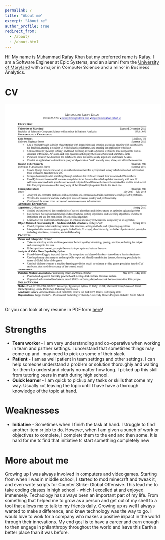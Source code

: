```yaml
---
permalink: /
title: "About me"
excerpt: "About me"
author_profile: true
redirect_from: 
  - /about/
  - /about.html
---
```


Hi! My name is Muhammad Rafay Khan but my preferred name is Rafay. I am a Software Engineer at Epic Systems, and an alumni from the [University of Maryland](https://www.umd.edu/) with a major in Computer Science and a minor in Business Analytics. 

CV
======
![Resume](./images/Resume.jpg)
Or you can look at my resume in PDF form [here](https://mrafaykhan.github.io/files/Resume.pdf)!
<!-- Qualifications
====== -->

Strengths
======
* __Team worker__ - I am very understanding and co-operative when working in team and partner settings. I understand that sometimes things may come up and I may need to pick up some of their slack.
* __Patient__ - I am as well patient in team settings and other settings. I can help someone understand a problem or solution thoroughly and waiting for them to understand clearly no matter how long. I picked up this skill from tutoring peers in math during high school. 
* __Quick learner__ - I am quick to pickup any tasks or skills that come my way. Usually not leaving the topic until I have have a thorough knowledge of the topic at hand. 

Weaknesses
======
* __Initiative__ - Sometimes when I finish the task at hand. I struggle to find another item or job to do. However, when I am given a bunch of work or objectives to complete, I complete them to the end and then some. It is hard for me to find that initiative to start something completely new

More about me
======
Growing up I was always involved in computers and video games. Starting from when I was in middle school, I started to mod minecraft and tweak it, and even write scripts for Counter Strike: Global Offensive. This lead me to take coding classes in high school - which I excelled at and enjoyed immensely. Technology has always been an important part of my life. From something that helped me to grow as a person and get out of my shell to a tool that allows me to talk to my friends daily. Growing up as well I always wanted to make a difference, and knew technology was the way to go. I would love to work for a company who makes a positive impact in the world through their innovations. My end goal is to have a career and earn enough to then engage in philanthropy throughout the world and leave this Earth a better place than it was before.